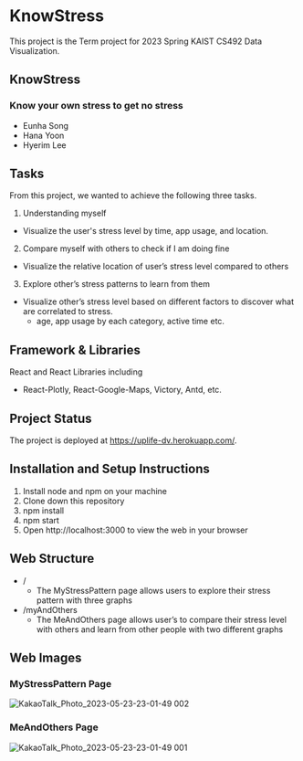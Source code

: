 # KnowStress

This project is the Term project for 2023 Spring KAIST CS492 Data Visualization.

## KnowStress
### Know your own stress to get no stress

* Eunha Song
* Hana Yoon
* Hyerim Lee

## Tasks

From this project, we wanted to achieve the following three tasks.

1. Understanding myself
* Visualize the user's stress level by time, app usage, and location.
2. Compare myself with others to check if I am doing fine
* Visualize the relative location of user’s stress level compared to others
3. Explore other’s stress patterns to learn from them
* Visualize other’s stress level based on different factors to discover what are correlated to stress.
    * age, app usage by each category, active time etc.

## Framework & Libraries

React and React Libraries including 
* React-Plotly, React-Google-Maps, Victory, Antd, etc. 

## Project Status

The project is deployed at https://uplife-dv.herokuapp.com/. 

## Installation and Setup Instructions

1. Install node and npm on your machine
2. Clone down this repository
3. npm install 
4. npm start
5. Open http://localhost:3000 to view the web in your browser


## Web Structure
* /
    * The MyStressPattern page allows users to explore their stress pattern with three graphs 
* /myAndOthers
    * The MeAndOthers page allows user’s to compare their stress level with others and learn from other people with two different graphs

## Web Images
### MyStressPattern Page
![KakaoTalk_Photo_2023-05-23-23-01-49 002](https://github.com/hermioneee2/cs481-knowStress/assets/67997772/afd33091-24b2-4af9-a13c-ee81b466bff6)


### MeAndOthers Page
![KakaoTalk_Photo_2023-05-23-23-01-49 001](https://github.com/hermioneee2/cs481-knowStress/assets/67997772/ad1f3bd2-debd-41f7-8cf8-1fdfafb5bc89)


